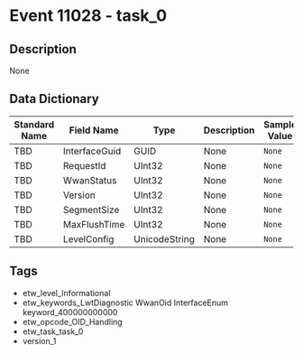 # Event 11028 - task_0

## Description
None

## Data Dictionary
|Standard Name|Field Name|Type|Description|Sample Value|
|---|---|---|---|---|
|TBD|InterfaceGuid|GUID|None|`None`|
|TBD|RequestId|UInt32|None|`None`|
|TBD|WwanStatus|UInt32|None|`None`|
|TBD|Version|UInt32|None|`None`|
|TBD|SegmentSize|UInt32|None|`None`|
|TBD|MaxFlushTime|UInt32|None|`None`|
|TBD|LevelConfig|UnicodeString|None|`None`|

## Tags
* etw_level_Informational
* etw_keywords_LwtDiagnostic WwanOid InterfaceEnum keyword_400000000000
* etw_opcode_OID_Handling
* etw_task_task_0
* version_1